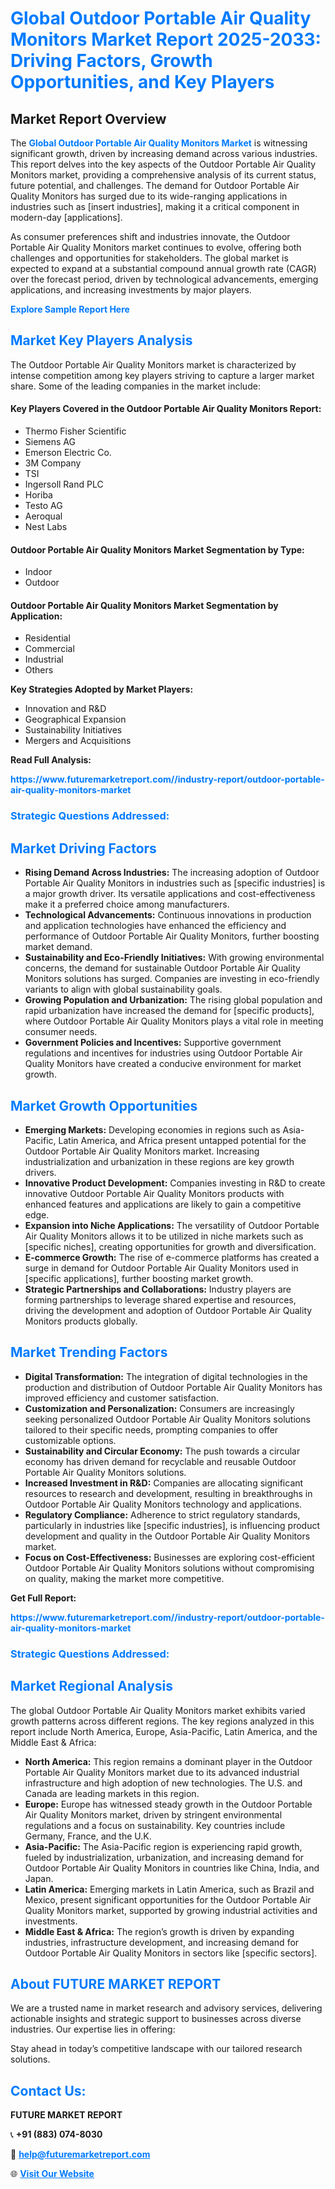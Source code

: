 <h1 style="color: #007BFF;">Global Outdoor Portable Air Quality Monitors Market Report 2025-2033: Driving Factors, Growth Opportunities, and Key Players</h1>

<section id="overview">
<h2>Market Report Overview</h2>
<p>The <a href="https://www.futuremarketreport.com//industry-report/outdoor-portable-air-quality-monitors-market" style="color: #007BFF; text-decoration: none;"><strong>Global Outdoor Portable Air Quality Monitors Market</strong></a> is witnessing significant growth, driven by increasing demand across various industries. This report delves into the key aspects of the Outdoor Portable Air Quality Monitors market, providing a comprehensive analysis of its current status, future potential, and challenges. The demand for Outdoor Portable Air Quality Monitors has surged due to its wide-ranging applications in industries such as [insert industries], making it a critical component in modern-day [applications].</p>
<p>As consumer preferences shift and industries innovate, the Outdoor Portable Air Quality Monitors market continues to evolve, offering both challenges and opportunities for stakeholders. The global market is expected to expand at a substantial compound annual growth rate (CAGR) over the forecast period, driven by technological advancements, emerging applications, and increasing investments by major players.</p>
</section>

<section id="overview">
<p><a href="https://www.futuremarketreport.com//request-sample/reportId=46239" style="color: #007BFF; text-decoration: none;"><strong>Explore Sample Report Here</strong></a></p>
</section>

<section id="key-players">
<h2 style="color: #007BFF;">Market Key Players Analysis</h2>
<p>The Outdoor Portable Air Quality Monitors market is characterized by intense competition among key players striving to capture a larger market share. Some of the leading companies in the market include:</p>
<h4>Key Players Covered in the Outdoor Portable Air Quality Monitors Report:</h4>
<ul><li>Thermo Fisher Scientific</li><li>Siemens AG</li><li>Emerson Electric Co.</li><li>3M Company</li><li>TSI</li><li>Ingersoll Rand PLC</li><li>Horiba</li><li>Testo AG</li><li>Aeroqual</li><li>Nest Labs</li></ul>
<h4>Outdoor Portable Air Quality Monitors Market Segmentation by Type:</h4>
<ul><li>Indoor</li><li>Outdoor</li></ul>

<h4>Outdoor Portable Air Quality Monitors Market Segmentation by Application:</h4>
<ul><li>Residential</li><li>Commercial</li><li>Industrial</li><li>Others</li></ul>
<p><strong>Key Strategies Adopted by Market Players:</strong></p>
<ul>
<li>Innovation and R&D</li>
<li>Geographical Expansion</li>
<li>Sustainability Initiatives</li>
<li>Mergers and Acquisitions</li>
</ul>
</section>

<section>
<p><strong>Read Full Analysis: </strong></p><a href="https://www.futuremarketreport.com//industry-report/outdoor-portable-air-quality-monitors-market" style="color: #007BFF; text-decoration: none;"><strong>https://www.futuremarketreport.com//industry-report/outdoor-portable-air-quality-monitors-market</strong></a>
<h3 style="color: #007BFF;">Strategic Questions Addressed:</h3>
</section>

<section id="driving-factors">
<h2 style="color: #007BFF;">Market Driving Factors</h2>
<ul>
<li><strong>Rising Demand Across Industries:</strong> The increasing adoption of Outdoor Portable Air Quality Monitors in industries such as [specific industries] is a major growth driver. Its versatile applications and cost-effectiveness make it a preferred choice among manufacturers.</li>
<li><strong>Technological Advancements:</strong> Continuous innovations in production and application technologies have enhanced the efficiency and performance of Outdoor Portable Air Quality Monitors, further boosting market demand.</li>
<li><strong>Sustainability and Eco-Friendly Initiatives:</strong> With growing environmental concerns, the demand for sustainable Outdoor Portable Air Quality Monitors solutions has surged. Companies are investing in eco-friendly variants to align with global sustainability goals.</li>
<li><strong>Growing Population and Urbanization:</strong> The rising global population and rapid urbanization have increased the demand for [specific products], where Outdoor Portable Air Quality Monitors plays a vital role in meeting consumer needs.</li>
<li><strong>Government Policies and Incentives:</strong> Supportive government regulations and incentives for industries using Outdoor Portable Air Quality Monitors have created a conducive environment for market growth.</li>
</ul>
</section>

<section id="growth-opportunities">
<h2 style="color: #007BFF;">Market Growth Opportunities</h2>
<ul>
<li><strong>Emerging Markets:</strong> Developing economies in regions such as Asia-Pacific, Latin America, and Africa present untapped potential for the Outdoor Portable Air Quality Monitors market. Increasing industrialization and urbanization in these regions are key growth drivers.</li>
<li><strong>Innovative Product Development:</strong> Companies investing in R&D to create innovative Outdoor Portable Air Quality Monitors products with enhanced features and applications are likely to gain a competitive edge.</li>
<li><strong>Expansion into Niche Applications:</strong> The versatility of Outdoor Portable Air Quality Monitors allows it to be utilized in niche markets such as [specific niches], creating opportunities for growth and diversification.</li>
<li><strong>E-commerce Growth:</strong> The rise of e-commerce platforms has created a surge in demand for Outdoor Portable Air Quality Monitors used in [specific applications], further boosting market growth.</li>
<li><strong>Strategic Partnerships and Collaborations:</strong> Industry players are forming partnerships to leverage shared expertise and resources, driving the development and adoption of Outdoor Portable Air Quality Monitors products globally.</li>
</ul>
</section>

<section id="trending-factors">
<h2 style="color: #007BFF;">Market Trending Factors</h2>
<ul>
<li><strong>Digital Transformation:</strong> The integration of digital technologies in the production and distribution of Outdoor Portable Air Quality Monitors has improved efficiency and customer satisfaction.</li>
<li><strong>Customization and Personalization:</strong> Consumers are increasingly seeking personalized Outdoor Portable Air Quality Monitors solutions tailored to their specific needs, prompting companies to offer customizable options.</li>
<li><strong>Sustainability and Circular Economy:</strong> The push towards a circular economy has driven demand for recyclable and reusable Outdoor Portable Air Quality Monitors solutions.</li>
<li><strong>Increased Investment in R&D:</strong> Companies are allocating significant resources to research and development, resulting in breakthroughs in Outdoor Portable Air Quality Monitors technology and applications.</li>
<li><strong>Regulatory Compliance:</strong> Adherence to strict regulatory standards, particularly in industries like [specific industries], is influencing product development and quality in the Outdoor Portable Air Quality Monitors market.</li>
<li><strong>Focus on Cost-Effectiveness:</strong> Businesses are exploring cost-efficient Outdoor Portable Air Quality Monitors solutions without compromising on quality, making the market more competitive.</li>
</ul>
</section>

<section>
<p><strong>Get Full Report: </strong></p><a href="https://www.futuremarketreport.com//industry-report/outdoor-portable-air-quality-monitors-market" style="color: #007BFF; text-decoration: none;"><strong>https://www.futuremarketreport.com//industry-report/outdoor-portable-air-quality-monitors-market</strong></a>
<h3 style="color: #007BFF;">Strategic Questions Addressed:</h3>
</section>


<section id="regional-analysis">
<h2 style="color: #007BFF;">Market Regional Analysis</h2>
<p>The global Outdoor Portable Air Quality Monitors market exhibits varied growth patterns across different regions. The key regions analyzed in this report include North America, Europe, Asia-Pacific, Latin America, and the Middle East & Africa:</p>
<ul>
<li><strong>North America:</strong> This region remains a dominant player in the Outdoor Portable Air Quality Monitors market due to its advanced industrial infrastructure and high adoption of new technologies. The U.S. and Canada are leading markets in this region.</li>
<li><strong>Europe:</strong> Europe has witnessed steady growth in the Outdoor Portable Air Quality Monitors market, driven by stringent environmental regulations and a focus on sustainability. Key countries include Germany, France, and the U.K.</li>
<li><strong>Asia-Pacific:</strong> The Asia-Pacific region is experiencing rapid growth, fueled by industrialization, urbanization, and increasing demand for Outdoor Portable Air Quality Monitors in countries like China, India, and Japan.</li>
<li><strong>Latin America:</strong> Emerging markets in Latin America, such as Brazil and Mexico, present significant opportunities for the Outdoor Portable Air Quality Monitors market, supported by growing industrial activities and investments.</li>
<li><strong>Middle East & Africa:</strong> The region’s growth is driven by expanding industries, infrastructure development, and increasing demand for Outdoor Portable Air Quality Monitors in sectors like [specific sectors].</li>
</ul>
</section>

<footer>
<h2 style="color: #007BFF;">About FUTURE MARKET REPORT</h2>
<p>We are a trusted name in market research and advisory services, delivering actionable insights and strategic support to businesses across diverse industries. Our expertise lies in offering:</p>

<p>Stay ahead in today’s competitive landscape with our tailored research solutions.</p>

<h2 style="color: #007BFF;">Contact Us:</h2>
<p><strong>FUTURE MARKET REPORT</strong></p>
<p>📞 <strong>+91 (883) 074-8030</strong></p>
<p>📧 <strong><a href="mailto:help@futuremarketreport.com" style="color: #007BFF;">help@futuremarketreport.com</a></strong></p>
<p>🌐 <strong><a href="https://www.futuremarketreport.com/" style="color: #007BFF;">Visit Our Website</a></strong></p>
</footer>